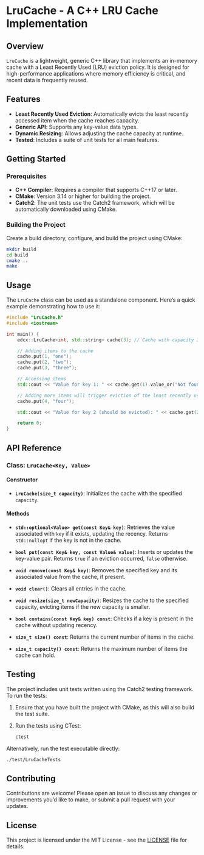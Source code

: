 
# LruCache - A C++ LRU Cache Implementation

## Overview

`LruCache` is a lightweight, generic C++ library that implements an in-memory cache with a Least Recently Used (LRU) eviction policy. It is designed for high-performance applications where memory efficiency is critical, and recent data is frequently reused. 

## Features

- **Least Recently Used Eviction**: Automatically evicts the least recently accessed item when the cache reaches capacity.
- **Generic API**: Supports any key-value data types.
- **Dynamic Resizing**: Allows adjusting the cache capacity at runtime.
- **Tested**: Includes a suite of unit tests for all main features.

## Getting Started

### Prerequisites

- **C++ Compiler**: Requires a compiler that supports C++17 or later.
- **CMake**: Version 3.14 or higher for building the project.
- **Catch2**: The unit tests use the Catch2 framework, which will be automatically downloaded using CMake.

### Building the Project

Create a build directory, configure, and build the project using CMake:

```bash
mkdir build
cd build
cmake ..
make
```

## Usage

The `LruCache` class can be used as a standalone component. Here’s a quick example demonstrating how to use it:

```cpp
#include "LruCache.h"
#include <iostream>

int main() {
    edcx::LruCache<int, std::string> cache(3); // Cache with capacity 3

    // Adding items to the cache
    cache.put(1, "one");
    cache.put(2, "two");
    cache.put(3, "three");

    // Accessing items
    std::cout << "Value for key 1: " << cache.get(1).value_or("Not found") << std::endl;

    // Adding more items will trigger eviction of the least recently used item
    cache.put(4, "four");

    std::cout << "Value for key 2 (should be evicted): " << cache.get(2).value_or("Not found") << std::endl;

    return 0;
}
```

## API Reference

### Class: `LruCache<Key, Value>`

#### Constructor

- **`LruCache(size_t capacity)`**: Initializes the cache with the specified `capacity`.

#### Methods

- **`std::optional<Value> get(const Key& key)`**: Retrieves the value associated with `key` if it exists, updating the recency. Returns `std::nullopt` if the key is not in the cache.
  
- **`bool put(const Key& key, const Value& value)`**: Inserts or updates the key-value pair. Returns `true` if an eviction occurred, `false` otherwise.

- **`void remove(const Key& key)`**: Removes the specified key and its associated value from the cache, if present.

- **`void clear()`**: Clears all entries in the cache.

- **`void resize(size_t newCapacity)`**: Resizes the cache to the specified capacity, evicting items if the new capacity is smaller.

- **`bool contains(const Key& key) const`**: Checks if a key is present in the cache without updating recency.

- **`size_t size() const`**: Returns the current number of items in the cache.

- **`size_t capacity() const`**: Returns the maximum number of items the cache can hold.

## Testing

The project includes unit tests written using the Catch2 testing framework. To run the tests:

1. Ensure that you have built the project with CMake, as this will also build the test suite.
2. Run the tests using CTest:

   ```bash
   ctest
   ```

Alternatively, run the test executable directly:

```bash
./test/LruCacheTests
```

## Contributing

Contributions are welcome! Please open an issue to discuss any changes or improvements you’d like to make, or submit a pull request with your updates.

## License

This project is licensed under the MIT License - see the [LICENSE](LICENSE) file for details.
